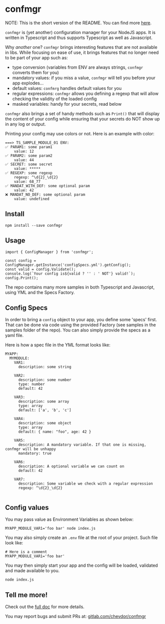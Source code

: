 # confmgr

NOTE: This is the short version of the README. You can find more [here](https://gitlab.com/chevdor/confmgr/-/raw/master/README.adoc).

`confmgr` is (yet another) configuration manager for your NodeJS apps. It is written in Typescript and thus supports Typescript as well as Javascript. 

Why *another* one? `confmgr` brings interesting features that are not available in libs. While focusing on ease of use, it brings features that no longer need to be part of your app such as:

- type conversion (variables from ENV are always strings, `confmgr` converts them for you)
- mandatory values: if you miss a value, `confmgr`  will tell you before your app explodes...
- default values: `confmrg` handles default values for you
- regular expressions: `confmgr` allows you defining a regexp that will allow checking the validity of the loaded config
- masked variables: handy for your secrets, read below

`confmgr` also brings a set of handy methods such as `Print()` that will display the content of your config while ensuring that your secrets do NOT show up in any log or output.

Printing your config may use colors or not. Here is an example with color:

```
===> TS_SAMPLE_MODULE_01 ENV:
✅ PARAM1: some param1
    value: 12
✅ PARAM2: some param2
    value: 44
✅ SECRET: some secret
    value: *****
✅ REGEXP: some regexp
    regexp: ^\d{2}_\d{2}
    value: 68_77
✅ MANDAT_WITH_DEF: some optional param
    value: 42
❌ MANDAT_NO_DEF: some optional param
    value: undefined
```

## Install

    npm install --save confmgr

## Usage

    import { ConfigManager } from 'confmgr';

    const config = ConfigManager.getInstance('configSpecs.yml').getConfig();
    const valid = config.Validate();
    console.log(`Your config is${valid ? '' : ' NOT'} valid!`);
    config.Print();

The repo contains many more samples in both Typescript and Javascript, using YML and the Specs Factory.

## Config Specs

In order to bring a `config` object to your app, you define some 'specs' first. That can be done via code using the provided Factory (see samples in the samples folder of the repo). You can also simply provide the specs as a yaml file.

Here is how a spec file in the YML format looks like:
```
MYAPP:
  MYMODULE:
    VAR1:
      description: some string
    
    VAR2:
      description: some number
      type: number
      default: 42
    
    VAR3:
      description: some array
      type: array
      default: ['a', 'b', 'c']
    
    VAR4: 
      description: some object
      type: array
      default: { name: "foo", age: 42 }

    VAR5:
      description: A mandatory variable. If that one is missing, confmgr will be unhappy
      mandatory: true
     
    VAR6:
      description: A optional variable we can count on
      default: 42

    VAR7:
      description: Some variable we check with a regular expression
      regexp: ^\d{2}_\d{2}      
 
```

## Config values

You may pass value as Environment Variables as shown below:

    MYAPP_MODULE_VAR1='foo bar' node index.js

You may also simply create an `.env` file at the root of your project. Such file look like:

    # Here is a comment
    MYAPP_MODULE_VAR1='foo bar'

You may then simply start your app and the config will be loaded, validated and made available to you.

    node index.js



## Tell me more!

Check out the [full doc](https://gitlab.com/chevdor/confmgr/-/raw/master/README.adoc) for more details.

You may report bugs and submit PRs at: [gitlab.com/chevdor/confmgr](https://gitlab.com/chevdor/confmgr)
